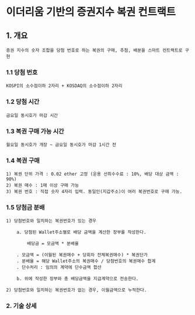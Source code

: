 # 이더리움 기반의 증권지수 복권 컨트랙트

## 1. 개요

    증권 지수의 숫자 조합을 당첨 번호로 하는 복권의 구매, 추첨, 배분을 스마트 컨트랙트로 구현

### 1.1 당첨 번호

    KOSPI의 소수점이하 2자리 + KOSDAQ의 소수점이하 2자리

### 1.2 당첨 시간

    금요일 동시호가 마감 시간

### 1.3 복권 구매 가능 시간

    월요일 동시호가 개장 ~ 금요일 동시호가 마감 1시간 전

### 1.4 복권 구매

    1) 복권 단위 가격 : 0.02 ether 고정 (운용 선취수수료 : 10%, 배당 대상 금액 : 90%)
    2) 복권 매수 : 1매 이상 구매 가능 
    3) 복권 번호 : 직접 숫자 4자리 입력. 동일인(지갑주소)이 여러 복권번호로 구매 가능.

### 1.5 당첨금 분배

    1) 당첨번호와 일치하는 복권번호가 있는 경우

        a. 당첨된 Wallet주소별로 배당 금액을 계산한 장부를 작성한다.

            배당금 = 모금액 * 분배율
        
        . 모금액 = (이월된 복권매수 + 당회차 전체복권매수) * 복권단가
        . 분배율 = 해당 Wallet주소의 복권매수 / 당첨번호의 복권매수 합계
        . 단수처리 : 임의의 계약에 단수금액 합산
        
        b. 위에 작성한 장부와 총 배당금액을 지급계약으로 전송한다.

    2) 당첨번호와 일치하는 복권번호가 없는 경우, 이월금액으로 누적한다.

### 2. 기술 상세
